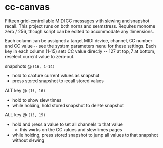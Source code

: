 # cc-canvas

Fifteen grid-controllable MIDI CC messages with slewing and snapshot recall.
This project runs on both norns and seamstress.
Requires monome zero / 256, though script can be edited to accommodate any dimensions.

Each column can be assigned a target MIDI device, channel, CC number and CC value -- see the system parameters menu for these settings.
Each key in each column (1-15) sets CC value directly -- 127 at top, 7 at bottom, reselect current value to zero-out.

snapshots @ `(16, 1-14)`
- hold to capture current values as snapshot
- press stored snapshot to recall stored values

ALT key @ `(16, 16)`
- hold to show slew times
- while holding, hold stored snapshot to delete snapshot

ALL key @ `(16, 15)`
- hold and press a value to set all channels to that value
  - this works on the CC values and slew times pages
- while holding, press stored snapshot to jump all values to that snapshot without slewing
